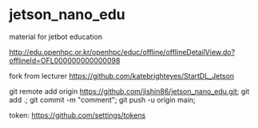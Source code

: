 # jetson_nano_edu

material for jetbot education

http://edu.openhpc.or.kr/openhpc/educ/offline/offlineDetailView.do?offlineId=OFL000000000000098

fork from lecturer 
https://github.com/katebrighteyes/StartDL_Jetson


git remote add origin https://github.com/jishin86/jetson_nano_edu.git;
git add .;
git commit -m "comment";
git push -u origin main;

token: https://github.com/settings/tokens



